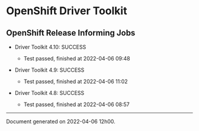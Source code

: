 
OpenShift Driver Toolkit
========================

OpenShift Release Informing Jobs
--------------------------------



* Driver Toolkit 4.10: SUCCESS
  - Test passed, finished at 2022-04-06 09:48



* Driver Toolkit 4.9: SUCCESS
  - Test passed, finished at 2022-04-06 11:02



* Driver Toolkit 4.8: SUCCESS
  - Test passed, finished at 2022-04-06 08:57

---
Document generated on 2022-04-06 12h00.
